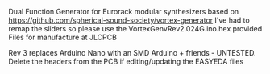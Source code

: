 Dual Function Generator for Eurorack modular synthesizers based on https://github.com/spherical-sound-society/vortex-generator
I've had to remap the sliders so please use the VortexGenvRev2.024G.ino.hex provided
Files for manufacture at JLCPCB

Rev 3 replaces Arduino Nano with an SMD Arduino + friends - UNTESTED. Delete the headers from the PCB if editing/updating the EASYEDA files